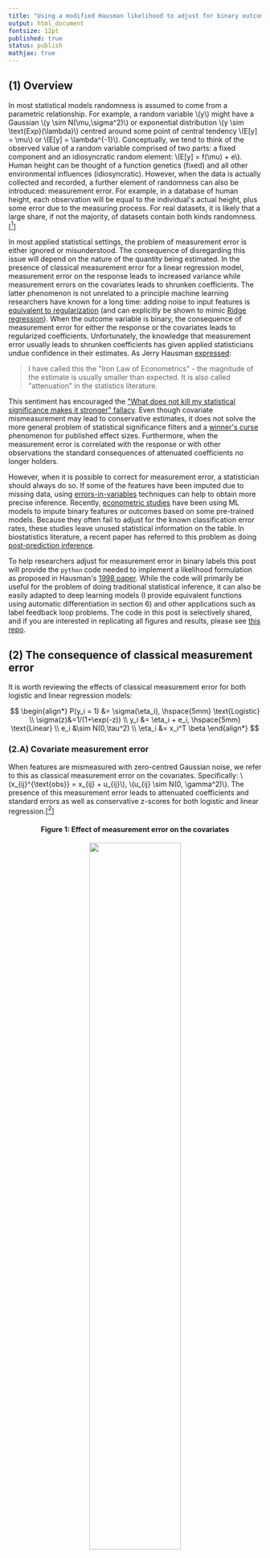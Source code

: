 ```yaml
---
title: "Using a modified Hausman likelihood to adjust for binary outcomes label error"
output: html_document
fontsize: 12pt
published: true
status: publish
mathjax: true
---
```


## (1) Overview

In most statistical models randomness is assumed to come from a parametric relationship. For example, a random variable \\(y\\) might have a Gaussian \\(y \sim N(\mu,\sigma^2)\\) or exponential distribution \\(y \sim \text{Exp}(\lambda)\\) centred around some point of central tendency \\(E[y] = \mu\\) or \\(E[y] = \lambda^{-1}\\). Conceptually, we tend to think of the observed value of a random variable comprised of two parts: a fixed component and an idiosyncratic random element: \\(E[y] = f(\mu) + e\\). Human height can be thought of a function genetics (fixed) and all other environmental influences (idiosyncratic). However, when the data is actually collected and recorded, a further element of randomness can also be introduced: measurement error. For example, in a database of human height, each observation will be equal to the individual's actual height, plus some error due to the measuring process. For real datasets, it is likely that a large share, if not the majority, of datasets contain both kinds randomness.[[^1]]

In most applied statistical settings, the problem of measurement error is either ignored or misunderstood. The consequence of disregarding this issue will depend on the nature of the quantity being estimated. In the presence of classical measurement error for a linear regression model, measurement error on the response leads to increased variance while measurement errors on the covariates leads to shrunken coefficients. The latter phenomenon is not unrelated to a principle machine learning researchers have known for a long time: adding noise to input features is [equivalent to regularization](https://www.microsoft.com/en-us/research/wp-content/uploads/2016/02/bishop-tikhonov-nc-95.pdf) (and can explicitly be shown to mimic [Ridge regression](http://madrury.github.io/jekyll/update/statistics/2017/08/12/noisy-regression.html)). When the outcome variable is binary, the consequence of measurement error for either the response or the covariates leads to regularized coefficients. Unfortunately, the knowledge that measurement error usually leads to shrunken coefficients has given applied statisticians undue confidence in their estimates. As Jerry Hausman [expressed](https://www.aeaweb.org/articles?id=10.1257/jep.15.4.57):

> I have called this the "Iron Law of Econometrics" - the magnitude of the estimate is usually smaller than expected. It is also called "attenuation" in the statistics literature.

This sentiment has encouraged the ["What does not kill my statistical significance makes it stronger" fallacy](https://statmodeling.stat.columbia.edu/2017/02/06/not-kill-statistical-significance-makes-stronger-fallacy/). Even though covariate mismeasurement may lead to conservative estimates, it does not solve the more general problem of statistical significance filters and a [winner's curse](http://www.erikdrysdale.com/winners_curse/) phenomenon for published effect sizes. Furthermore, when the measurement error is correlated with the response or with other observations the standard consequences of attenuated coefficients no longer holders.

However, when it is possible to correct for measurement error, a statistician should always do so. If some of the features have been imputed due to missing data, using [errors-in-variables](https://en.wikipedia.org/wiki/Errors-in-variables_models) techniques can help to obtain more precise inference. Recently, [econometric studies](https://osf.io/preprints/socarxiv/453jk/) have been using ML models to impute binary features or outcomes based on some pre-trained models. Because they often fail to adjust for the known classification error rates, these studies leave unused statistical information on the table. In biostatistics literature, a recent paper has referred to this problem as doing [post-prediction inference](https://www.biorxiv.org/content/10.1101/2020.01.21.914002v1.full.pdf). 

To help researchers adjust for measurement error in binary labels this post will provide the `python` code needed to implement a likelihood formulation as proposed in Hausman's [1998 paper](https://econpapers.repec.org/article/eeeeconom/v_3a87_3ay_3a1998_3ai_3a2_3ap_3a239-269.htm). While the code will primarily be useful for the problem of doing traditional statistical inference, it can also be easily adapted to deep learning models (I provide equivalent functions using automatic differentiation in section 6) and other applications such as label feedback loop problems. The code in this post is selectively shared, and if you are interested in replicating all figures and results, please see [this repo](https://github.com/ErikinBC/label_error).


## (2) The consequence of classical measurement error

It is worth reviewing the effects of classical measurement error for both logistic and linear regression models:

$$
\begin{align*}
P(y_i = 1) &= \sigma(\eta_i), \hspace{5mm} \text{Logistic} \\ 
\sigma(z)&=1/(1+\exp(-z)) \\
y_i &= \eta_i + e_i, \hspace{5mm} \text{Linear} \\ 
e_i &\sim N(0,\tau^2) \\
\eta_i &= x_i^T \beta
\end{align*}
$$

### (2.A) Covariate measurement error

When features are mismeasured with zero-centred Gaussian noise, we refer to this as classical measurement error on the covariates. Specifically: \\(x_{ij}^{\text{obs}} = x_{ij} + u_{ij}\\), \\(u_{ij} \sim N(0, \gamma^2)\\). The presence of this measurement error leads to attenuated coefficients and standard errors as well as conservative z-scores for both logistic and linear regression.[[^2]]

<center><h4><b>Figure 1: Effect of measurement error on the covariates</b></h4></center>
<center><p><img src="/figures/ge_me_covar_logit.png" width="60%"></p></center>
<center><p><img src="/figures/ge_me_covar_linreg.png" width="60%"></p></center>
<center><i>"Noise" means column has a coefficient of zero</i></center>

This is the most benign type of measurement error because it effectively acts as regularization (similar to the way a prior does in Bayesian inference). When a column is stochastically unrelated to the response, adding noise (\\(\gamma\\)) will reduce the magnitude of statistically significant findings. The winner's curse problem is diminished with type of noise.[[^3]]

### (2.B) Label measurement error

Next, we will see how measurement error for the response variable impacts statistical inference. 

$$
\begin{align*}
P(y_i^{\text{obs}} = 1) &= \sigma(\eta_i + u_i), \hspace{5mm} \text{Logistic} \tag{1}\label{eq:noise1} \\
y_i^{\text{obs}} &= y_i + u_i = \eta_i + e_i  + u_i, \hspace{5mm} \text{Linear} \\
u_i &\sim N(0, \gamma^2) \\
\end{align*}
$$

To allow for consistent comparisons between the logistic and linear models, the label noise in this formulation occurs through skewing the logits (and hence probabilities) of the underlying logistic distribution (\eqref{eq:noise1}).

<br>
<center><h4><b>Figure 2: Effect of measurement error on the response</b></h4></center>
<center><p><img src="/figures/ge_me_resp_logit.png" width="60%"></p></center>
<center><p><img src="/figures/ge_me_resp_linreg.png" width="60%"></p></center>
<center><i>"Noise" means column has a coefficient of zero</i></center>

Unlike the case of covariate measurement error, the consequence of label measurement error for logistic and linear regression differs. For logistic regression, features with non-zero coefficients attenuate towards zero, whilst covariates with no relationship to the response maintain their (zero-centred) distribution. For linear regression however, the increase in label variance causes the variation in coefficient estimates to expand. This means that measurement error in the response exacerbates the winner's curse phenomena for statistically significant results. 

In summary, even when the measurement error comes from a zero-centred Gaussian distribution, its effects will depend on whether it occurs applies to the covariates or the label, as well as whether the underlying data generated process is linear or logistic. We can summarize these results as follows:

| **Feature (model)** | **Covariate error** | **Label error** |
| -----------        |    -----:  |   ------ |
| Regressor (logistic) | Regularization | Regularization |
| Noise columns (logistic) | Regularization | No effect |
| Regressor (linear) | Regularization | Increased variance |
| Noise columns (linear) | Regularization | Increased variance |

## (3) Hausman estimator

Recall that in the previous formulation for logistic regression, the noise occurs within the inverse link function for the logistic model \eqref{eq:noise1}. One could also imagine the label error for a binary outcomes model occurring after the realization (i.e. "label flipping"), rather than through skewing the probabilities:

$$
\begin{align*}
y_i^{\text{obs}}  &= \begin{cases}
1 & \text{ if } y_i = 1 \text{ with prob } 1-\alpha_1 \\
0 & \text{ if } y_i = 1 \text{ with prob } \alpha_1 \\
0 & \text{ if } y_i = 0 \text{ with prob } 1-\alpha_0 \\
1 & \text{ if } y_i = 0 \text{ with prob } \alpha_0 \\
\end{cases} \tag{2}\label{eq:noise2}
\end{align*}
$$

While there exists an equivalence between \eqref{eq:noise1} and \eqref{eq:noise2} for some choice noise distribution \\(u_i\sim N(\mu,\gamma^2)\\), the label flipping framework of \eqref{eq:noise2} is more conceptually appealing and forms the basis of the modified likelihood method proposed by Hausman (1998). 

$$
\begin{align*}
\alpha_0 &= P(y_i^{obs} = 1 | y_i=0 ) \hspace{1cm} \text{(FPR)}  \\
\alpha_1 &= P(y_i^{obs} = 0 | y_i=1 ) \hspace{1cm} \text{(FNR)} \\
E[y_i | x_i] &= P(y_i=1 | x_i) = \underbrace{\alpha_0}_{\text{(FPR)}} + \underbrace{(1-\alpha_0-\alpha_1)}_{\text{(TPR)}} F(\eta_i) \tag{3}\label{eq:hausman}
\end{align*}
$$

As equation \eqref{eq:hausman} shows, when the false positive rate (FPR) is above zero, this causes the expected value of observation binary labels to increase since some true zero labels are flipped to ones. In the same vain, an increase in the false negative rate (FNR) causes the observed label balance to decrease since some true ones are observed as zeros. Assuming one knew the true values of \\(\alpha_0\\) and \\(\alpha_1\\), one could obtain increasingly precise estimates of the coefficient parameters \\(\beta\\) by using this probabilistic formulation in the likelihood. When the data generated process (DGP) is a parametrized version of a Bernoulli distribution, the usual cross-entropy loss to carry out maximum likelihood estimation.

$$
\begin{align*}
a_{01} &= 1-a_0-a_1 \\
\bar{y}_i(\eta_i,a_0,a_1) &= E[y_i | x_i] = a_0 + a_{01}F(\eta_i) \\ 
\ell(\eta) &= \sum_{i=1}^n \big[  y_i \log(\bar{y}_i) + [1-y_i]\log(1-\bar{y}_i) \big] \\
\end{align*}
$$

To calculate the gradients of the log-likelihood function, I found it easiest to use the chain rule by taking the gradients with respect to the linear predictors first, and then the linear predictors with respect to \\(\beta\\).

$$
\begin{align*}
\frac{\partial \ell}{\partial \eta_i} &= a_{01} \cdot F'(\eta_i) \cdot \Bigg[\frac{y_i}{\bar{y}_i} - \frac{1-y_i}{1-\bar{y}_i} \Bigg] \\
\frac{\partial \ell}{\partial \eta} &= \begin{pmatrix} \frac{\partial \ell}{\partial \eta_1} & \frac{\partial \ell}{\partial \eta_2} & \dots & \frac{\partial \ell}{\partial \eta_n} \end{pmatrix}^T \\
\frac{\partial \ell}{\partial \beta} &= X^T \frac{\partial \ell}{\partial \eta} \\
\frac{\partial \ell}{\partial a_0} &= \sum_i (1-F(\eta_i))\cdot \Bigg[\frac{y_i}{\bar{y}_i} - \frac{1-y_i}{1-\bar{y}_i} \Bigg] \\
\frac{\partial \ell}{\partial a_1} &= \sum_i F(\eta_i)\cdot \Bigg[\frac{1-y_i}{1-\bar{y}_i} - \frac{y_i}{\bar{y}_i} \Bigg] \\
\frac{\partial \ell}{\partial \gamma} &= \begin{pmatrix} \partial \ell/\partial a_0 \\ \partial \ell / \partial a_1 \\ \partial \ell / \partial \beta \end{pmatrix}_{(p+2) \times 1} \\
\gamma &= \begin{pmatrix} a_0 & a_1 & \beta \end{pmatrix}^T
\end{align*}
$$

The gradient matches the usual cross-entropy loss, the only difference being that \\(\bar{y}_i\\) is a function of \\(a_0\\) and \\(a_1\\) is addition to some sigmoid-like function \\(F\\). If \\(F\\) is the sigmoid function then \\(F'=F(1-F)\\), for example. The terms for the Hessian can be derived with a bit of extra work:

$$
\begin{align*}
\frac{\partial \ell^2}{\partial \eta_i^2} &= a_{01} \Bigg\{ F''(\eta_i)\Bigg[ \frac{1-y_i}{1-\bar{y}_i} - \frac{y_i}{\bar{y}_i} \Bigg] - a_{01} [F'(\eta_i)]^2 \Bigg[ \frac{y_i}{\bar{y}_i^2}  + \frac{1-y_i}{(1-\bar{y}_i)^2} \Bigg]  \Bigg\} \\
\frac{\partial \ell^2}{\partial \eta \partial \eta^T} &= \text{diag}\begin{pmatrix} \frac{\partial \ell^2}{\partial \eta_1^2} &  \dots & \frac{\partial \ell^2}{\partial \eta_n^2} \end{pmatrix} \\
\frac{\partial \ell^2}{\partial \beta \partial \beta^T} &= X^T \Bigg[ \frac{\partial \ell^2}{\partial \eta \partial \eta^T} \Bigg]_{n \times n}  X \\ 
\frac{\partial \ell^2}{\partial \eta_i \partial a_0} &= -F'(\eta_i) \Bigg\{ \frac{y_i}{\bar{y}_i} - \frac{1-y_i}{1-\bar{y}_i} + a_{01}(1-F(\eta_i))\Bigg[ \frac{y_i}{\bar{y}_i^2}  + \frac{1-y_i}{(1-\bar{y}_i)^2} \Bigg]  \Bigg\} \\
\frac{\partial \ell^2}{\partial \eta_i \partial a_1} &= F'(\eta_i) \Bigg\{ \frac{1-y_i}{1-\bar{y}_i} - \frac{y_i}{\bar{y}_i} + a_{01} F(\eta_i) \Bigg[ \frac{y_i}{\bar{y}_i^2}  + \frac{1-y_i}{(1-\bar{y}_i)^2} \Bigg]  \Bigg\} \\
\frac{\partial \ell^2}{\partial \eta \partial a_j} &= \begin{bmatrix} \frac{\partial \ell^2}{\partial \eta_1 \partial a_j} & \dots & \frac{\partial \ell^2}{\partial \eta_n \partial a_j} \end{bmatrix}^T_{n \times 1} \\
\frac{\partial \ell^2}{\partial a_j \partial \beta} &= X^T \frac{\partial \ell^2}{\partial \eta \partial a_j}   \\
\frac{\partial \ell^2}{\partial a_0^2} &= - [1-F(\eta_i)]^2 \Bigg[ \frac{y_i}{\bar{y}_i^2}  + \frac{1-y_i}{(1-\bar{y}_i)^2} \Bigg] \\
\frac{\partial \ell^2}{\partial a_1^2} &= - [F(\eta_i)]^2 \Bigg[ \frac{y_i}{\bar{y}_i^2}  + \frac{1-y_i}{(1-\bar{y}_i)^2} \Bigg] \\
\frac{\partial \ell^2}{\partial a_0 \partial a_1} &= F(\eta_i)[1-F(\eta_i)] \Bigg[ \frac{y_i}{\bar{y}_i^2}  + \frac{1-y_i}{(1-\bar{y}_i)^2} \Bigg] \\
\frac{\partial \ell^2}{\partial \gamma \partial \gamma^T} &= 
\begin{pmatrix} \frac{\partial \ell^2}{\partial a_0^2} & \frac{\partial \ell^2}{\partial a_0 \partial a_1} & \frac{\partial \ell^2}{\partial a_0 \partial \beta}^T \\ 
\frac{\partial \ell^2}{\partial a_1 \partial a_0} & \frac{\partial \ell^2}{\partial a_1^2}  & \frac{\partial \ell^2}{\partial a_1 \partial \beta}^T \\
\frac{\partial \ell^2}{\partial a_0 \partial \beta} & \frac{\partial \ell^2}{\partial a_1 \partial \beta} & \frac{\partial \ell^2}{\partial \beta \partial \beta^T} \end{pmatrix}
\end{align*}
$$

While I have used the sigmoid function \\(\sigma\\) for \\(F\\), other functions can be chosen such as the probit function. With these likelihood, gradient, and hessian functions, any standard optimization routine can be used to find the parameters which minimize the (negative) log-likelihood. The original Hausman paper showed that parameters \\((\alpha_0, \alpha_1, \beta)\\) are identifiability and can be consistently estimated if \\(F\\) is non-linear and \\(\alpha_0 + \alpha_1 < 1\\). When \\((\alpha_0, \alpha_1)\\) are known or estimated in advance, these parameters can be fixed. 

## (4) Hausman model class

The code block below provides the necessary functions needed to carry out optimization of the Hausman-modified cross-entropy loss. I have structured the `LogisticHausman` class to match `sklearn` with `fit`, `predict_proba`, and `predict` methods. When the model class is initialized, the user can specify whether \\((\alpha_0,\alpha_1)\\) should be fixed in advance, and if so, at what values (the default is zero). Hence, to obtain a normal logistic regression estimator, the class can be called as follows: `mdl = LogisticHausman(fixed=True, a0=0, a1=0)`. There are several other attributes that can be set: i) `add_int` is a boolean as to whether a column of ones should be added to the `x` matrix, ii) `F` is some sigmoid-like function (default is the `sigmoid` function), and `thresh` is the operating threshold to convert predicted probabilities into a one or a zero. 

For those interested in the details of the optimization routine there are several notes to make. First, the loss, gradient, and hessian functions are always based on the negative log-likelihood as we are using `scipy`'s minimize function. Second, the choice of CDF function (\\(F(\cdot)\\)) must allow for up to two orders of differentiation, since this is required for the calculation of the hessian (as can be seen in the equations above). Third, when \\((\alpha_0,\alpha_1)\\) are being estimated, optimization bounds are placed to ensure they stay between zero and one. Fourth, I found that for small samples the likelihood function an be very flat flat and it will result in convergence to large parameter values with a non-invertible Hessian. There is an L2-norm check on the coefficients, but more sophisticated methods such a early stopping or regularization could be used to help with identifiability in these situations.


```python
import numpy as np
import pandas as pd
from funs_support import cvec
from scipy.optimize import minimize
from scipy.optimize import Bounds

def sigmoid(eta, order=0):
    if not isinstance(eta, np.ndarray):
        eta = np.array(eta)
    assert order >= 0 and order <= 2
    p = 1 / (1 + np.exp(-eta))
    if order == 0:
        return p
    elif order == 1:
        return p * (1-p)
    else:
        return 2*p**3 - 3*p**2 + p


# ------- FIXED A0/A1 ------ #

def nll_hausman_fixed(bhat, y, X, F, a0, a1):
    a01 = (1-a0-a1)
    eta = np.dot(X, bhat)
    p = F(eta)
    ybar = a0 + a01*p
    nll = -np.sum(y * np.log(ybar) + (1-y) * np.log(1-ybar))
    return nll

def grad_hausman_fixed(bhat, y, X, F, a0, a1):
    a01 = (1-a0-a1)
    eta = np.dot(X, bhat)
    p = F(eta)
    ybar = a0+a01*p
    pp = F(eta, order=1)
    deta = a01 * pp * (y / ybar - (1-y) / (1 - ybar))
    grad = -X.T.dot(deta)
    return grad


def hess_hausman_fixed(bhat, y, X, F, a0, a1):
    a01 = (1-a0-a1)
    eta = np.dot(X, bhat)
    p = F(eta)
    ybar = a0+a01*p
    pp = F(eta, order=1)
    ppp = F(eta, order=2)
    term1 = y / ybar - (1-y) / (1 - ybar)
    term2 = y / ybar**2 + (1-y) / (1 - ybar)**2
    w = cvec( a01 * (ppp*term1 - a01*pp**2*term2))
    assert len(X) == len(w)
    Xw = X * w
    hess = -Xw.T.dot(X)
    return hess


# ------- VARIALBE A0/A1 ------ #


def nll_hausman_var(abhat, y, X, F, a0=None, a1=None):
    a0, a1, bhat = abhat[0], abhat[1], abhat[2:]
    a01 = (1-a0-a1)
    eta = np.dot(X, bhat)
    p = F(eta)
    ybar = a0 + a01*p
    nll = -np.sum(y * np.log(ybar) + (1-y) * np.log(1-ybar))
    return nll

def grad_hausman_var(abhat, y, X, F, a0=None, a1=None):
    a0, a1, bhat = abhat[0], abhat[1], abhat[2:]
    a01 = (1-a0-a1)
    eta = np.dot(X, bhat)
    p = F(eta)
    ybar = a0+a01*p
    term1 = y / ybar
    term2 = (1-y) / (1-ybar)
    pp = F(eta, order=1)
    deta = a01 * pp * (term1 - term2)
    grad_X = -X.T.dot(deta)
    grad_a0 = -np.sum( (1-p)*(term1 - term2) )
    grad_a1 = -np.sum( p*(term2 - term1) )
    grad_a01 = np.array([grad_a0, grad_a1])
    grad = np.append(grad_a01, grad_X)
    return grad

def hess_hausman_var(abhat, y, X, F, a0=None, a1=None):
    a0, a1, bhat = abhat[0], abhat[1], abhat[2:]
    a01 = (1-a0-a1)
    eta = np.dot(X, bhat)
    p = F(eta)
    ybar = a0+a01*p
    pp = F(eta, order=1)
    ppp = F(eta, order=2)
    term1 = y / ybar - (1-y) / (1 - ybar)
    term2 = y / ybar**2 + (1-y) / (1 - ybar)**2
    w_eta = cvec( a01 * (ppp*term1 - a01*pp**2*term2))
    dl2deta2 = (X * w_eta).T.dot(X)
    dl2detada0 = X.T.dot(-pp*(term1 + a01*(1-p)*term2 ))
    dl2detada1 = X.T.dot(pp*(-term1 + a01*p*term2 ))
    dl2da02 = np.sum( -(1-p)**2*term2 )
    dl2da12 = np.sum( -p**2*term2 )
    dl2da0a1 = np.sum( p*(1-p)*term2 )
    # Construct hessian
    hess = np.zeros([X.shape[1]+2, X.shape[1]+2])
    hess[0, 0] = dl2da02
    hess[1, 1] = dl2da12
    hess[0, 1] = hess[1, 0] = dl2da0a1
    hess[0,2:] = hess[2:,0] = dl2detada0
    hess[1,2:] = hess[2:,1] = dl2detada1
    hess[2:,2:] = dl2deta2
    hess = -hess  # for negative loss
    return hess

# ------- SKLEARN-LIKE ------ #
class LogisticHausman():
    def __init__(self, fixed=True, a0=0, a1=0, add_int=True, F=sigmoid, thresh=0.5):
        if not isinstance(a0, np.ndarray):
            a0 = np.array([a0])
        if not isinstance(a1, np.ndarray):
            a1 = np.array([a1])
        assert np.all((a1 >= 0) & (a1 <= 1))
        assert np.all((a0 >= 0) & (a0 <= 1))
        assert (thresh >= 0) & (thresh <= 1)
        assert isinstance(fixed, bool) and isinstance(add_int, bool)
        self.thresh = thresh
        self.fixed = fixed
        self.a0 = a0
        self.a1 = a1
        self.add_int = add_int
        self.F = F
        if fixed:
            self.loss = nll_hausman_fixed
            self.grad = grad_hausman_fixed
            self.hess = hess_hausman_fixed
        else:
            self.loss = nll_hausman_var
            self.grad = grad_hausman_var
            self.hess = hess_hausman_var
        
    def grad(self, bhat, X, y):
        return self.grad(bhat, y, X, self.F, self.a0, self.a1)

    def loss(self, bhat, X, y):
        return self.loss(bhat, y, X, self.F, self.a0, self.a1)

    def fit(self, X, y, method='L-BFGS-B'):
        assert method in ['L-BFGS-B','trust-constr']
        assert isinstance(X, np.ndarray) & isinstance(y, np.ndarray)
        assert np.all(~np.isnan(X)) and np.all(~np.isnan(X))
        n, self.p = X.shape
        assert n == len(y)
        if self.add_int:
            X = np.c_[np.ones(n),X.copy()]
            self.cn = 'b'+pd.Series(range(self.p+1)).astype(str)
            self.p += 1
        else:
            self.cn = 'b'+pd.Series(range(1,self.p+1)).astype(str)
        binit = np.zeros(self.p)
        if self.add_int:
            ybar = y.mean()
            binit[0] = np.log(ybar/(1-ybar))
        if not self.fixed:
            binit = np.append([0,0], binit)
            self.cn = pd.Series(['a0','a1']).append(self.cn).reset_index(None,drop=True)
        opts = (y, X, self.F, self.a0, self.a1)
        if self.fixed:
            optim = minimize(fun=self.loss, jac=self.grad, x0=binit, args=opts, method=method)
        else:
            lb = np.append(np.repeat(0,2),-np.repeat(np.inf, self.p))
            ub = -lb+1
            bounds = Bounds(list(lb), list(ub))
            optim = minimize(fun=self.loss, jac=self.grad, hess=self.hess,
                             x0=binit, args=opts, method=method, bounds=bounds)        
        if np.sum(optim.x ** 2) > 100:
            print('Warning, coefficients are too unstable')
        else:
            self.bhat = optim.x
            self.coef = pd.DataFrame({'cn':self.cn,'bhat':self.bhat})
            # Use inverse of Hessuan for inference
            if self.fixed:
                self.coef = pd.DataFrame({'cn':['a0','a1'],'bhat':[float(self.a0), float(self.a1)]}).append(self.coef)            
            ehess = self.hess(optim.x, y, X, self.F, self.a0, self.a1)
            self.se = np.sqrt(np.diag(np.linalg.pinv(ehess)))
            if self.fixed:
                self.se = np.append([0,0],self.se)
            self.coef = self.coef.assign(se=self.se)

    def predict_proba(self, X):
        assert X.shape[1] == self.p - self.add_int
        assert isinstance(X, np.ndarray)
        if self.add_int:
            eta = X.dot(self.bhat[1:]) + self.bhat[0]
        else:
            eta = X.dot(self.bhat)
        phat = self.F(eta)
        return phat

    def predict(self, X):
        phat = self.predict_proba(X)
        yhat = np.where(phat > self.thresh, 1, 0)
        return yhat
```

A quick check that the the inverse of the Hessian gives us the same standard errors as the `statsmodels` library.


```python
from funs_sims import dgp_logit
import statsmodels.api as sm
n, p = 100, 5
b0, b = 0.5, 0.5
y, x = dgp_logit(n=n ,p=p, b0=b0, b=b, seed=0, add_int=True)
fam_logit = sm.families.Binomial(sm.families.links.logit())
mdl_logit = sm.GLM(endog=y,exog=x,family=fam_logit)
mdl_logit = mdl_logit.fit()
mdl_haus = LogisticHausman(add_int=False)
mdl_haus.fit(x, y)
pct_error = np.abs(mdl_haus.se[2:] / mdl_logit.bse - 1)*100
print('Maximum percentage error: %.4f%%' % pct_error.max())
```

    Maximum percentage error: 0.0008%


## (5) Parameter consistency

To test the statistical efficiency of the Hausman estimator, the convergence rate, bias, and mean-squared error (MSE) will be compared across a range of sample sizes and \\((\alpha_0, \alpha_1)\\) combinations. The underlying DGP follows a logistic distribution, where the probabilities are based on a linear combination of features \\(x_i^T\beta+b\\), and the columns of \\(X\\) are all standard normal Gaussian. There are six columns, three of which are stochastically unrelated to the response. The parameter vector, including the intercept, for each simulation was: \\((0.5,0.5,0.5,0.5,0,0,0)\\). For any realized ones, there is an \\(\alpha_1\\) probability its label is flipped to a zero, and for any realized zeros, there is a \\(\alpha_0\\) probability its label will be flipped to a one. For each draw of the data, three models are fit: i) a Hausman estimator where \\((\alpha_0, \alpha_1)\\) are estimated ("Variable"), ii) a Hausman estimator where \\((\alpha_0, \alpha_1)\\) are fixed to their true value ("Fixed"), and iii) a naive logistic regression model ("Logistic"). 

Figure 3 below shows that the rate of convergence of the Hausman estimator is well above the [lower-bound](https://en.wikipedia.org/wiki/Cram%C3%A9r%E2%80%93Rao_bound) we expect from maximum likelihood estimators: \\(\hat{\beta}-\beta_0 \overset{a}{\sim}N(0,n^{-1})\\). When \\((\alpha_0, \alpha_1)\\) are fixed, the convergence rate approximates that naive logistic regression model. When there is no label flipping in the DGP \\((\alpha_0=0, \alpha_1=0)\\), then it takes around 10K samples for the Fixed/Logistic models to achieve root-n convergence. When \\((\alpha_0, \alpha_1)\\) are estimated by the model, the rate of convergence is even slower, and at least 100K observations are needed for the Variable approach to begin to converge.

<center><h4><b>Figure 3: Rate of convergence</b></h4></center>
<center><p><img src="/figures/gg_root_n.png" width="100%"></p></center>
<center><i>"Noise" means column has a coefficient of zero</i></center>

Which convergence rates provide insight into the statistical efficiency of an estimator, it does not reveal how far off the average estimate is from its true value. Figure 4 shows that for non-zero label flipping properties, the naive logistic regression model remains permanently biased, regardless of the sample size. When the estimator fixes the values of \\((\alpha_0, \alpha_1)\\) to the true value, the bias for all coefficients disappears quickly. For the Variable model, the bias on the intercept is killed quickly, whereas the regressor coefficients require at least 10K samples before they become effectively unbiased. Interestingly, while the bias of the Logistic model is negative (which is as expected given that label noise leads to coefficient attenuation), the bias for the Variable model is positive for smaller samples. Since the most important parameter for calibrating a model's threshold is its intercept, this suggests the Variable model might be able to provide guidance on the true baseline risk. 

<center><h4><b>Figure 4: Parameter bias</b></h4></center>
<center><p><img src="/figures/gg_bias_n.png" width="100%"></p></center>
<center><i>"Noise" means column has a coefficient of zero</i></center>

Unbiased models do not necessarily perform better than biased ones when making predictions due to the bias-variance trade-off. Since the underlying DGP is linear, the MSE of the coefficients provides a good approximation for which model will do the best for prediction-type problems. Figure 5 shows that the Fixed estimator dominates in MSE terms (although this is to be expected because it knows the true value of \\((\alpha_0,\alpha_1)\\)). For the regressor coefficients, the variable model will become to outperform the naive logistic regression somewhere between 1-10K observations. This also implies that there exists some imprecise estimate of \\((\alpha_0,\alpha_1)\\) that when plugged into the estimator would still outperform either approach. 

<center><h4><b>Figure 5: Parameter MSE</b></h4></center>
<center><p><img src="/figures/gg_mse_n.png" width="100%"></p></center>
<center><i>"Noise" means column has a coefficient of zero</i></center>

Lastly, we can see whether the standard errors obtained from the inverse of the Hessian provide reasonable coverage properties. Figure 6 shows the coverage for the 95% confidence intervals for the parameter types. For more than 1K observations, the coverage is fairly close the expected level for the Variable model, although not always. The standard errors for the intercept and the \\((\alpha_0,\alpha_1)\\) do not appear to be converging even for the large sample size case. The Logistic model's coverage collapses to zero since the standard errors are shrinking but the bias remains constant. 

<center><h4><b>Figure 6: Coverage properties</b></h4></center>
<center><p><img src="/figures/gg_cover_n.png" width="100%"></p></center>
<center><i>"Noise" means column has a coefficient of zero</i></center>


## (6) Conclusion

This post has shown how to estimate a logistic-type model in the presence of label error when the outcome is binary. Hausman's proposed modification to likelihood is an intuitive and easy framework that can be used as a loss function in variety of settings. For example, it can adapted for a deep learning framework network:

$$
\begin{align*}
P(y_i=1 | x_i) &= \alpha_0 + (1-\alpha_0-\alpha_1) F(x_i;\theta),
\end{align*}
$$

Where \\(\theta\\) are the parameters of the network. I have implemented the functions found in the `LogisticHausman` class using [automatic differentiation here](https://github.com/ErikinBC/label_error/blob/main/funs_autodiff.py), with [gradient checks](https://github.com/ErikinBC/label_error/blob/main/grad_check.py) showing they are highly precise. One could also use this loss function for other techniques like gradient boosting. A further application of Hausman-logistic loss function is to apply it to machine learning models in a continuous learning setting where [feedback loops](https://arxiv.org/pdf/2101.05673.pdf) will cause some of the labels to mismeasured. 

The simulation results shown in section 5 reveal there is a high cost in allowing the model to estimate \\((\alpha_0, \alpha_1)\\) in terms of convergence rates and mean-squared error. It is possible a naive logistic regression model would outperform the Variable model in terms of accuracy when the sample size is small even though its coefficients would be biased. When a statistical estimate of \\((\alpha_0, \alpha_1)\\) exists, these can either be plugged in as fixed values, or can inform the bounds applied to the minimization problem. The choice of whether to fix or constrain these parameters will be related to the magnitude of the bias-variance trade-off. The optimal choice will ultimately depend on whether the final goal is parameter inference, prediction, or both. Further experimentation into alternative data generating processes, high dimensional data, and more generic machine learning models would be areas of useful research. 

<br>

* * *

## Notes

[^1]: For example genetic data will have measurement error because variant calling is not 100% accurate. Most socioeconomic data is self-reported (income, ethnicity, etc) which obviously introduces noise. Most medical records will have errors either because the fields are patient reported or it relies on doctor's to accurately record the information. 

[^2]: It would be interesting to show a proof that the z-score distribution is always conservative (i.e. the rate of change of the coefficients towards zero is faster than the rate of attenuation in the standard errors towards zero.

[^3]: Remember these conclusions rely on the assumption of classical measurement error which is uncorrelated between columns or the response. In reality, most measurement error will actually be generated by a much more complex process whose consequence could be deleterious.
